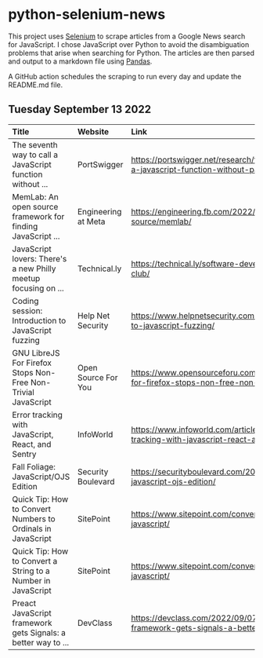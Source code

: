 # python-selenium-news

This project uses [Selenium](https://www.seleniumhq.org/) to scrape articles from a Google News search for JavaScript.
I chose JavaScript over Python to avoid the disambiguation problems that arise when searching for Python.
The articles are then parsed and output to a markdown file using [Pandas](https://pandas.pydata.org/).

A GitHub action schedules the scraping to run every day and update the README.md file.

## Tuesday September 13 2022


| Title                                                          | Website             | Link                                                                                                   |
|:---------------------------------------------------------------|:--------------------|:-------------------------------------------------------------------------------------------------------|
| The seventh way to call a JavaScript function without ...      | PortSwigger         | https://portswigger.net/research/the-seventh-way-to-call-a-javascript-function-without-parentheses     |
| MemLab: An open source framework for finding JavaScript ...    | Engineering at Meta | https://engineering.fb.com/2022/09/12/open-source/memlab/                                              |
| JavaScript lovers: There's a new Philly meetup focusing on ... | Technical.ly        | https://technical.ly/software-development/philly-javascript-club/                                      |
| Coding session: Introduction to JavaScript fuzzing             | Help Net Security   | https://www.helpnetsecurity.com/2022/09/08/introduction-to-javascript-fuzzing/                         |
| GNU LibreJS For Firefox Stops Non-Free Non-Trivial JavaScript  | Open Source For You | https://www.opensourceforu.com/2022/09/gnu-librejs-for-firefox-stops-non-free-non-trivial-javascript/  |
| Error tracking with JavaScript, React, and Sentry              | InfoWorld           | https://www.infoworld.com/article/3671874/error-tracking-with-javascript-react-and-sentry.html         |
| Fall Foliage: JavaScript/OJS Edition                           | Security Boulevard  | https://securityboulevard.com/2022/09/fall-foliage-javascript-ojs-edition/                             |
| Quick Tip: How to Convert Numbers to Ordinals in JavaScript    | SitePoint           | https://www.sitepoint.com/convert-numbers-to-ordinals-javascript/                                      |
| Quick Tip: How to Convert a String to a Number in JavaScript   | SitePoint           | https://www.sitepoint.com/convert-string-to-number-javascript/                                         |
| Preact JavaScript framework gets Signals: a better way to ...  | DevClass            | https://devclass.com/2022/09/07/preact-javascript-framework-gets-signals-a-better-way-to-manage-state/ |